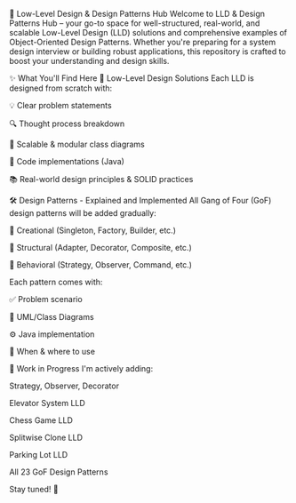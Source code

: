 🚀 Low-Level Design & Design Patterns Hub
Welcome to LLD & Design Patterns Hub – your go-to space for well-structured, real-world, and scalable Low-Level Design (LLD) solutions and comprehensive examples of Object-Oriented Design Patterns. Whether you're preparing for a system design interview or building robust applications, this repository is crafted to boost your understanding and design skills.

✨ What You'll Find Here
🧠 Low-Level Design Solutions
Each LLD is designed from scratch with:

💡 Clear problem statements

🔍 Thought process breakdown

🧱 Scalable & modular class diagrams

🧪 Code implementations (Java)

📚 Real-world design principles & SOLID practices

🛠 Design Patterns - Explained and Implemented
All Gang of Four (GoF) design patterns will be added gradually:

🧬 Creational (Singleton, Factory, Builder, etc.)

🔁 Structural (Adapter, Decorator, Composite, etc.)

🔄 Behavioral (Strategy, Observer, Command, etc.)

Each pattern comes with:

✅ Problem scenario

🧩 UML/Class Diagrams

⚙️ Java implementation

📘 When & where to use

🚧 Work in Progress
I'm actively adding:

Strategy, Observer, Decorator

Elevator System LLD

Chess Game LLD

Splitwise Clone LLD

Parking Lot LLD

All 23 GoF Design Patterns

Stay tuned! 🌱
